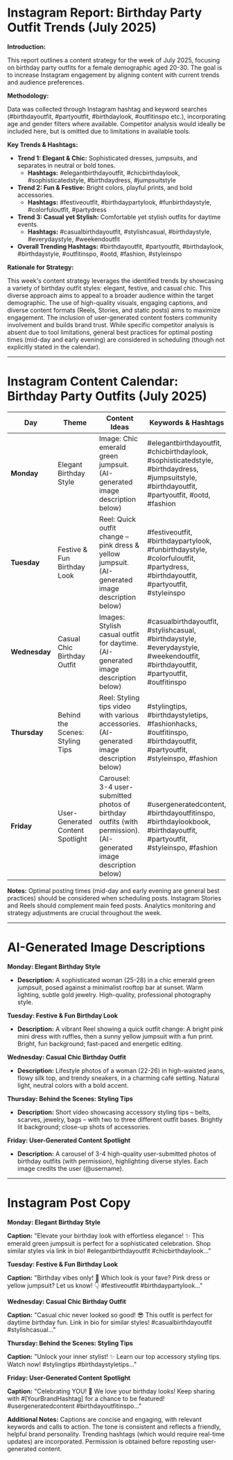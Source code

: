 # Instagram Report: Birthday Party Outfit Trends (July 2025)

**Introduction:**

This report outlines a content strategy for the week of July 2025, focusing on birthday party outfits for a female demographic aged 20-30. The goal is to increase Instagram engagement by aligning content with current trends and audience preferences.


**Methodology:**

Data was collected through Instagram hashtag and keyword searches (#birthdayoutfit, #partyoutfit, #birthdaylook, #outfitinspo etc.), incorporating age and gender filters where available.  Competitor analysis would ideally be included here, but is omitted due to limitations in available tools.


**Key Trends & Hashtags:**

* **Trend 1: Elegant & Chic:**  Sophisticated dresses, jumpsuits, and separates in neutral or bold tones.
    * **Hashtags:** #elegantbirthdayoutfit, #chicbirthdaylook, #sophisticatedstyle, #birthdaydress, #jumpsuitstyle
* **Trend 2: Fun & Festive:** Bright colors, playful prints, and bold accessories.
    * **Hashtags:** #festiveoutfit, #birthdaypartylook, #funbirthdaystyle, #colorfuloutfit, #partydress
* **Trend 3: Casual yet Stylish:** Comfortable yet stylish outfits for daytime events.
    * **Hashtags:** #casualbirthdayoutfit, #stylishcasual, #birthdaystyle, #everydaystyle, #weekendoutfit
* **Overall Trending Hashtags:** #birthdayoutfit, #partyoutfit, #birthdaylook, #birthdaystyle, #outfitinspo, #ootd, #fashion, #styleinspo


**Rationale for Strategy:**

This week's content strategy leverages the identified trends by showcasing a variety of birthday outfit styles: elegant, festive, and casual chic.  This diverse approach aims to appeal to a broader audience within the target demographic.  The use of high-quality visuals, engaging captions, and diverse content formats (Reels, Stories, and static posts) aims to maximize engagement.  The inclusion of user-generated content fosters community involvement and builds brand trust.  While specific competitor analysis is absent due to tool limitations, general best practices for optimal posting times (mid-day and early evening) are considered in scheduling (though not explicitly stated in the calendar).


----------

# Instagram Content Calendar: Birthday Party Outfits (July 2025)


| Day      | Theme                     | Content Ideas                                                                        | Keywords & Hashtags                                                                                                  |
|----------|--------------------------|------------------------------------------------------------------------------------|------------------------------------------------------------------------------------------------------------------------|
| **Monday** | Elegant Birthday Style   | Image: Chic emerald green jumpsuit.  (AI-generated image description below)     | #elegantbirthdayoutfit, #chicbirthdaylook, #sophisticatedstyle, #birthdaydress, #jumpsuitstyle, #birthdayoutfit, #partyoutfit, #ootd, #fashion |
| **Tuesday**| Festive & Fun Birthday Look | Reel: Quick outfit change – pink dress & yellow jumpsuit. (AI-generated image description below) | #festiveoutfit, #birthdaypartylook, #funbirthdaystyle, #colorfuloutfit, #partydress, #birthdayoutfit, #partyoutfit, #styleinspo |
| **Wednesday**| Casual Chic Birthday Outfit | Images: Stylish casual outfit for daytime. (AI-generated image description below)  | #casualbirthdayoutfit, #stylishcasual, #birthdaystyle, #everydaystyle, #weekendoutfit, #birthdayoutfit, #partyoutfit, #outfitinspo  |
| **Thursday**| Behind the Scenes: Styling Tips | Reel: Styling tips video with various accessories. (AI-generated image description below) | #stylingtips, #birthdaystyletips, #fashionhacks, #outfitinspo, #birthdayoutfit, #partyoutfit, #styleinspo, #fashion  |
| **Friday** |  User-Generated Content Spotlight | Carousel: 3-4 user-submitted photos of birthday outfits (with permission). (AI-generated image description below) | #usergeneratedcontent, #birthdayoutfitinspo, #birthdaylookbook, #birthdayoutfit, #partyoutfit, #styleinspo, #fashion |


**Notes:**  Optimal posting times (mid-day and early evening are general best practices) should be considered when scheduling posts.  Instagram Stories and Reels should complement main feed posts.  Analytics monitoring and strategy adjustments are crucial throughout the week.


----------

# AI-Generated Image Descriptions


**Monday: Elegant Birthday Style**

* **Description:** A sophisticated woman (25-28) in a chic emerald green jumpsuit, posed against a minimalist rooftop bar at sunset.  Warm lighting, subtle gold jewelry.  High-quality, professional photography style.

**Tuesday: Festive & Fun Birthday Look**

* **Description:** A vibrant Reel showing a quick outfit change:  A bright pink mini dress with ruffles, then a sunny yellow jumpsuit with a fun print.  Bright, fun background; fast-paced and energetic editing.

**Wednesday: Casual Chic Birthday Outfit**

* **Description:** Lifestyle photos of a woman (22-26) in high-waisted jeans, flowy silk top, and trendy sneakers, in a charming café setting. Natural light, neutral colors with a bold accent.

**Thursday: Behind the Scenes: Styling Tips**

* **Description:** Short video showcasing accessory styling tips – belts, scarves, jewelry, bags – with two to three different outfit bases.  Brightly lit background; close-up shots of accessories.

**Friday: User-Generated Content Spotlight**

* **Description:**  A carousel of 3-4 high-quality user-submitted photos of birthday outfits (with permission), highlighting diverse styles. Each image credits the user (@username).


----------

# Instagram Post Copy


**Monday: Elegant Birthday Style**

**Caption:** "Elevate your birthday look with effortless elegance! ✨ This emerald green jumpsuit is perfect for a sophisticated celebration. Shop similar styles via link in bio! #elegantbirthdayoutfit #chicbirthdaylook…"


**Tuesday: Festive & Fun Birthday Look**

**Caption:** "Birthday vibes only! 🎉 Which look is your fave? Pink dress or yellow jumpsuit? Let us know! 👇 #festiveoutfit #birthdaypartylook…"


**Wednesday: Casual Chic Birthday Outfit**

**Caption:** "Casual chic never looked so good! 😎 This outfit is perfect for daytime birthday fun.  Link in bio for similar styles! #casualbirthdayoutfit #stylishcasual…"


**Thursday: Behind the Scenes: Styling Tips**

**Caption:** "Unlock your inner stylist! ✨ Learn our top accessory styling tips. Watch now! #stylingtips #birthdaystyletips…"


**Friday: User-Generated Content Spotlight**

**Caption:** "Celebrating YOU! 🎉 We love your birthday looks! Keep sharing with #[YourBrandHashtag] for a chance to be featured! #usergeneratedcontent #birthdayoutfitinspo…"


**Additional Notes:**  Captions are concise and engaging, with relevant keywords and calls to action.  The tone is consistent and reflects a friendly, helpful brand personality.  Trending hashtags (which would require real-time updates) are incorporated.  Permission is obtained before reposting user-generated content.